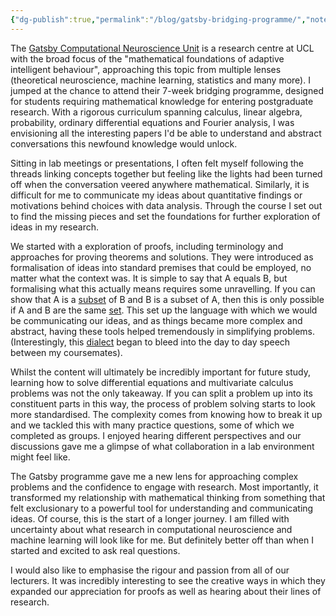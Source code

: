 ```yaml
---
{"dg-publish":true,"permalink":"/blog/gatsby-bridging-programme/","noteIcon":""}
---
```


The [Gatsby Computational Neuroscience Unit](https://www.ucl.ac.uk/gatsby/) is a research centre at UCL with the broad focus of the "mathematical foundations of adaptive intelligent behaviour", approaching this topic from multiple lenses (theoretical neuroscience, machine learning, statistics and many more). I jumped at the chance to attend their 7-week bridging programme, designed for students requiring mathematical knowledge for entering postgraduate research. With a rigorous curriculum spanning calculus, linear algebra, probability, ordinary differential equations and Fourier analysis, I was envisioning all the interesting papers I'd be able to understand and abstract conversations this newfound knowledge would unlock. 

Sitting in lab meetings or presentations, I often felt myself following the threads linking concepts together but feeling like the lights had been turned off when the conversation veered anywhere mathematical. Similarly, it is difficult for me to communicate my ideas about quantitative findings or motivations behind choices with data analysis. Through the course I set out to find the missing pieces and set the foundations for further exploration of ideas in my research. 

We started with a exploration of proofs, including terminology and approaches for proving theorems and solutions. They were introduced as formalisation of ideas into standard premises that could be employed, no matter what the context was. It is simple to say that A equals B, but formalising what this actually means requires some unravelling. If you can show that A is a [subset](https://en.wikipedia.org/wiki/Subset) of B and B is a subset of A, then this is only possible if A and B are the same [set](https://en.wikipedia.org/wiki/Set_(mathematics)). This set up the language with which we would be communicating our ideas, and as things became more complex and abstract, having these tools helped tremendously in simplifying problems. (Interestingly, this [dialect](https://www.youtube.com/shorts/EcDQIS2NTiQ) began to bleed into the day to day speech between my coursemates). 

Whilst the content will ultimately be incredibly important for future study, learning how to solve differential equations and multivariate calculus problems was not the only takeaway.  If you can split a problem up into its constituent parts in this way, the process of problem solving starts to look more standardised. The complexity comes from knowing how to break it up and we tackled this with many practice questions, some of which we completed as groups. I enjoyed hearing different perspectives and our discussions gave me a glimpse of what collaboration in a lab environment might feel like. 

The Gatsby programme gave me a new lens for approaching complex problems and the confidence to engage with research. Most importantly, it transformed my relationship with mathematical thinking from something that felt exclusionary to a powerful tool for understanding and communicating ideas. Of course, this is the start of a longer journey. I am filled with uncertainty about what research in computational neuroscience and machine learning will look like for me. But definitely better off than when I started and excited to ask real questions. 

I would also like to emphasise the rigour and passion from all of our lecturers. It was incredibly interesting to see the creative ways in which they expanded our appreciation for proofs as well as hearing about their lines of research. 





